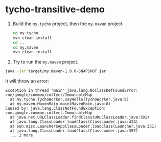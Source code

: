 # tycho-transitive-demo

1. Build the `my.tycho` project, then the `my.maven` project.

    ```bash
    cd my.tycho
    mvn clean install
    cd ..
    cd my.maven
    mvn clean install
    ```

2. Try to run the `my.maven` project.

  ```bash
  java -jar target/my.maven-1.0.0-SNAPSHOT.jar 
  ```

  It will throw an error:

  ```
  Exception in thread "main" java.lang.NoClassDefFoundError: com/google/common/collect/ImmutableMap
    at my.tycho.TychoWorker.sayHello(TychoWorker.java:8)
    at my.maven.MavenMain.main(MavenMain.java:8)
  Caused by: java.lang.ClassNotFoundException: com.google.common.collect.ImmutableMap
    at java.net.URLClassLoader.findClass(URLClassLoader.java:381)
    at java.lang.ClassLoader.loadClass(ClassLoader.java:424)
    at sun.misc.Launcher$AppClassLoader.loadClass(Launcher.java:331)
    at java.lang.ClassLoader.loadClass(ClassLoader.java:357)
    ... 2 more
  ```
